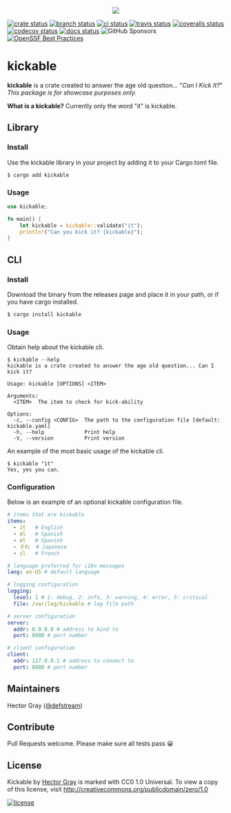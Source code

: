 
<p align="center">
    <img src="https://media2.giphy.com/media/p3R62d6L0WYw0/200w.gif">
</p>

[![crate status](https://img.shields.io/crates/v/kickable.svg)](https://crates.io/crates/kickable)
[![branch status](https://github.com/defstream/kickable-rs/actions/workflows/main.yml/badge.svg?branch=main)](https://github.com/defstream/kickable-rs/actions/workflows/main.yml)
[![ci status](https://dl.circleci.com/status-badge/img/gh/defstream/kickable-rs/tree/main.svg?style=svg)](https://dl.circleci.com/status-badge/redirect/gh/defstream/kickable-rs/tree/main)
[![travis status](https://app.travis-ci.com/defstream/kickable-rs.svg?branch=main)](https://app.travis-ci.com/defstream/kickable-rs)
[![coveralls status](https://coveralls.io/repos/github/defstream/kickable-rs/badge.svg?branch=main)](https://coveralls.io/github/defstream/kickable-rs?branch=main)
[![codecov status](https://codecov.io/gh/defstream/kickable-rs/branch/main/graph/badge.svg?token=JHAZGUBEC8)](https://codecov.io/gh/defstream/kickable-rs)
[![docs status](https://readthedocs.org/projects/kickable-rs/badge/?version=latest)](https://readthedocs.org/projects/kickable-rs)
![GitHub Sponsors](https://img.shields.io/github/sponsors/defstream) 
[![OpenSSF Best Practices](https://bestpractices.coreinfrastructure.org/projects/7146/badge)](https://bestpractices.coreinfrastructure.org/projects/7146)


# kickable
**kickable** is a crate created to answer the age old question... "_Can I Kick It?_"
_This package is for showcase purposes only._

**What is a kickable?**
Currently only the word "it" is kickable.

## Library

### Install

Use the kickable library in your project by adding it to your Cargo.toml file.

```shell
$ cargo add kickable
```

### Usage

```rust
use kickable;

fn main() {
    let kickable = kickable::validate("it");
    println!("Can you kick it? {kickable}");
}
```

## CLI

### Install

Download the binary from the releases page and place it in your path, or if you have cargo installed.

```bash
$ cargo install kickable
```

### Usage
Obtain help about the kickable cli.

```shell
$ kickable --help
kickable is a crate created to answer the age old question... Can I kick it?

Usage: kickable [OPTIONS] <ITEM>

Arguments:
  <ITEM>  The item to check for kick-ability

Options:
  -c, --config <CONFIG>  The path to the configuration file [default: kickable.yaml]
  -h, --help             Print help
  -V, --version          Print version

```

An example of the most basic usage of the kickable cli.
```shell
$ kickable "it"
Yes, yes you can.

```

### Configuration
Below is an example of an optional kickable configuration file. 

```yaml
# items that are kickable
items:
  - it   # English
  - él   # Spanish
  - el   # Spanish
  - それ  # Japanese
  - il   # French

# language preferred for i18n messages
lang: en-US # default language

# logging configuration
logging:
  level: 1 # 1: debug, 2: info, 3: warning, 4: error, 5: critical
  file: /var/log/kickable # log file path

# server configuration
server:
  addr: 0.0.0.0 # address to bind to
  port: 8080 # port number

# client configuration
client:
  addr: 127.0.0.1 # address to connect to
  port: 8080 # port number
```


## Maintainers
Hector Gray (<a href="https://hectorgray.com">@defstream</a>)

## Contribute
Pull Requests welcome. Please make sure all tests pass 😀

## License
Kickable by <a href="https://twitter.com/defstream">Hector Gray</a> is marked with CC0 1.0 Universal. To view a copy of this license, visit http://creativecommons.org/publicdomain/zero/1.0

[![license](https://i.creativecommons.org/p/zero/1.0/88x31.png)](http://creativecommons.org/publicdomain/zero/1.0kickable)

